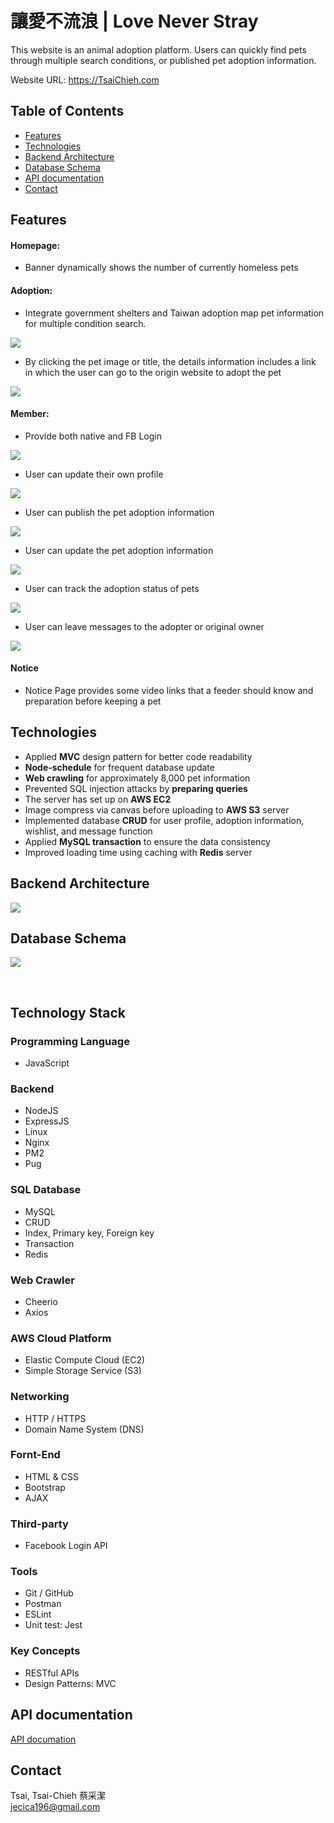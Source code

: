 # 讓愛不流浪 | Love Never Stray
This website is an animal adoption platform. Users can quickly find pets through multiple search conditions, or published pet adoption information.

Website URL: https://TsaiChieh.com
## Table of Contents
- [Features](#Features)
- [Technologies](#Technologies)
- [Backend Architecture](#Backend-Architecture)
- [Database Schema](#Database-Schema)
- [API documentation](#API-documentation)
- [Contact](#Contact)

## Features
#### Homepage:
* Banner dynamically shows the number of currently homeless pets
#### Adoption:
* Integrate government shelters and Taiwan adoption map pet information for multiple condition search. <br>

![](https://i.imgur.com/aEp9b6J.gif)

* By clicking the pet image or title, the details information includes a link in which the user can go to the origin website to adopt the pet <br>

![](https://i.imgur.com/qqOm2d4.gif)

#### Member:
* Provide both native and FB Login <br>

![](https://i.imgur.com/ed6gses.gif)

* User can update their own profile <br>

![](https://i.imgur.com/rJ11c4C.gif)

* User can publish the pet adoption information <br>

![](https://i.imgur.com/mkami5W.gif)

* User can update the pet adoption information <br>

![](https://i.imgur.com/kodj8Hl.gif)

* User can track the adoption status of pets <br>

![](https://i.imgur.com/dNWGOek.gif)

* User can leave messages to the adopter or original owner <br>

![](https://i.imgur.com/m2YpGNo.gif)


#### Notice
* Notice Page provides some video links that a feeder should know and preparation before keeping a pet
## Technologies
* Applied **MVC** design pattern for better code readability
* **Node-schedule** for frequent database update
* **Web crawling** for approximately 8,000 pet information
* Prevented SQL injection attacks by **preparing queries**
* The server has set up on **AWS EC2**
* Image compress via canvas before uploading to **AWS S3** server
* Implemented database **CRUD** for user profile, adoption information, wishlist, and message function
* Applied **MySQL transaction** to ensure the data consistency
* Improved loading time using caching with **Redis** server
## Backend Architecture
![](https://i.imgur.com/tkJsXBm.jpg)
<br>

## Database Schema
![](https://i.imgur.com/kHdxcj3.png)

<br>

## Technology Stack
### Programming Language
* JavaScript
### Backend
* NodeJS
* ExpressJS
* Linux
* Nginx
* PM2
* Pug
### SQL Database
* MySQL
* CRUD
* Index, Primary key, Foreign key
* Transaction
* Redis
### Web Crawler
* Cheerio
* Axios
### AWS Cloud Platform
* Elastic Compute Cloud (EC2)
* Simple Storage Service (S3)
### Networking
* HTTP / HTTPS
* Domain Name System (DNS)
### Fornt-End
* HTML & CSS
* Bootstrap
* AJAX
### Third-party
* Facebook Login API
### Tools
* Git / GitHub
* Postman
* ESLint
* Unit test: Jest
### Key Concepts
* RESTful APIs
* Design Patterns: MVC
## API documentation
[API documation](https://github.com/TsaiTsaiChieh/pet_home/blob/master/API.md)
## Contact
Tsai, Tsai-Chieh 蔡采潔 <br>
jecica196@gmail.com
